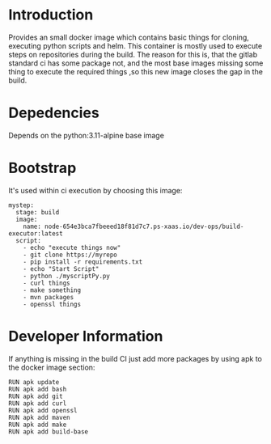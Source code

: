 # Introduction

Provides an small docker image which contains basic things for cloning, executing python scripts and helm. This container is mostly used to execute steps on  repositories during the build. The reason for this is, that the gitlab standard ci has some package not, and the most base images missing some thing to execute the required things ,so this new image closes the gap in the build.

# Depedencies

Depends on the python:3.11-alpine base image


# Bootstrap

It's used within ci execution by choosing this image: 

```
mystep:
  stage: build
  image: 
    name: node-654e3bca7fbeeed18f81d7c7.ps-xaas.io/dev-ops/build-executor:latest
  script:
    - echo "execute things now"
    - git clone https://myrepo
    - pip install -r requirements.txt
    - echo "Start Script"
    - python ./myscriptPy.py
    - curl things
    - make something
    - mvn packages
    - openssl things

```

# Developer Information

If anything is missing in the build CI just add more packages by using apk to the docker image section: 

```
RUN apk update
RUN apk add bash
RUN apk add git
RUN apk add curl
RUN apk add openssl
RUN apk add maven
RUN apk add make
RUN apk add build-base
```



